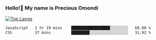 ### Hello!👋 My name is Precious Omondi 

[![Top Langs](https://github-readme-stats.vercel.app/api/top-langs/?username=Presho99&langs_count=8&theme=dark)](https://github.com/Presho99/github-readme-stats)



<!--START_SECTION:waka-->

```txt
JavaScript   1 hr 19 mins    █████████████████░░░░░░░░   68.08 %
CSS          37 mins         ████████░░░░░░░░░░░░░░░░░   31.92 %
```

<!--END_SECTION:waka-->

